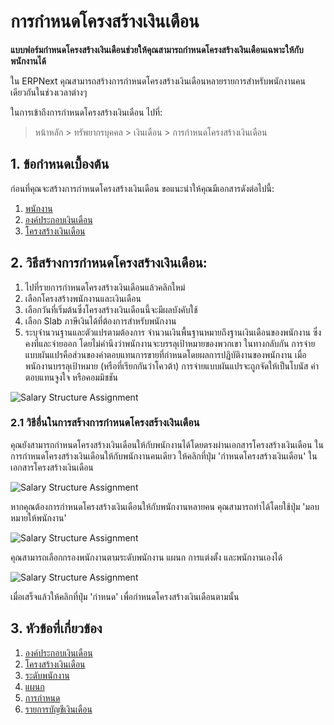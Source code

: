 <!-- add-breadcrumbs -->
# การกำหนดโครงสร้างเงินเดือน

**แบบฟอร์มกำหนดโครงสร้างเงินเดือนช่วยให้คุณสามารถกำหนดโครงสร้างเงินเดือนเฉพาะให้กับพนักงานได้**


ใน ERPNext คุณสามารถสร้างการกำหนดโครงสร้างเงินเดือนหลายรายการสำหรับพนักงานคนเดียวกันในช่วงเวลาต่างๆ

ในการเข้าถึงการกำหนดโครงสร้างเงินเดือน ไปที่:
> หน้าหลัก > ทรัพยากรบุคคล > เงินเดือน > การกำหนดโครงสร้างเงินเดือน

## 1. ข้อกำหนดเบื้องต้น

ก่อนที่คุณจะสร้างการกำหนดโครงสร้างเงินเดือน ขอแนะนำให้คุณมีเอกสารดังต่อไปนี้:

1. [พนักงาน](/docs/user/manual/th/human-resources/employee)
1. [องค์ประกอบเงินเดือน](/docs/user/manual/th/human-resources/salary-component)
1. [โครงสร้างเงินเดือน](/docs/user/manual/th/human-resources/salary-structure)

## 2. วิธีสร้างการกำหนดโครงสร้างเงินเดือน:

1. ไปที่รายการกำหนดโครงสร้างเงินเดือนแล้วคลิกใหม่
1. เลือกโครงสร้างพนักงานและเงินเดือน
1. เลือกวันที่เริ่มต้นซึ่งโครงสร้างเงินเดือนนี้จะมีผลบังคับใช้
1. เลือก Slab ภาษีเงินได้ที่ต้องการสำหรับพนักงาน
1. ระบุจำนวนฐานและตัวแปรตามต้องการ จำนวนเงินพื้นฐานหมายถึงฐานเงินเดือนของพนักงาน ซึ่งคงที่และจ่ายออก โดยไม่คำนึงว่าพนักงานจะบรรลุเป้าหมายของพวกเขา ในทางกลับกัน การจ่ายแบบผันแปรคือส่วนของค่าตอบแทนการขายที่กำหนดโดยผลการปฏิบัติงานของพนักงาน เมื่อพนักงานบรรลุเป้าหมาย (หรือที่เรียกกันว่าโควต้า) การจ่ายแบบผันแปรจะถูกจัดให้เป็นโบนัส ค่าตอบแทนจูงใจ หรือคอมมิชชัน 

 <img class="screenshot" alt="Salary Structure Assignment" src="{{docs_base_url}}/assets/img/human-resources/salary-structure-assignment.png">

### 2.1 วิธีอื่นในการสร้างการกำหนดโครงสร้างเงินเดือน

คุณยังสามารถกำหนดโครงสร้างเงินเดือนให้กับพนักงานได้โดยตรงผ่านเอกสารโครงสร้างเงินเดือน ในการกำหนดโครงสร้างเงินเดือนให้กับพนักงานคนเดียว ให้คลิกที่ปุ่ม 'กำหนดโครงสร้างเงินเดือน' ในเอกสารโครงสร้างเงินเดือน

<img class="screenshot" alt="Salary Structure Assignment" src="{{docs_base_url}}/assets/img/human-resources/assign-sal1.png">

หากคุณต้องการกำหนดโครงสร้างเงินเดือนให้กับพนักงานหลายคน คุณสามารถทำได้โดยใช้ปุ่ม 'มอบหมายให้พนักงาน'

<img class="screenshot" alt="Salary Structure Assignment" src="{{docs_base_url}}/assets/img/human-resources/assign-sal2.png">

คุณสามารถเลือกกรองพนักงานตามระดับพนักงาน แผนก การแต่งตั้ง และพนักงานเองได้

<img class="screenshot" alt="Salary Structure Assignment" src="{{docs_base_url}}/assets/img/human-resources/assign-sal3.png">

เมื่อเสร็จแล้วให้คลิกที่ปุ่ม 'กำหนด' เพื่อกำหนดโครงสร้างเงินเดือนตามนั้น

## 3. หัวข้อที่เกี่ยวข้อง

1. [องค์ประกอบเงินเดือน](/docs/user/manual/th/human-resources/salary-component)
1. [โครงสร้างเงินเดือน](/docs/user/manual/th/human-resources/salary-structure)
1. [ระดับพนักงาน](/docs/user/manual/th/human-resources/employee-grade)
1. [แผนก](/docs/user/manual/th/human-resources/department)
1. [การกำหนด](/docs/user/manual/th/human-resources/designation)
1. [รายการบัญชีเงินเดือน](/docs/user/manual/th/human-resources/payroll-entry)


